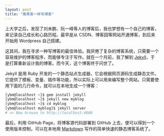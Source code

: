 ```yaml
---
layout: post
title: "像黑客一样写博客"
---
```



上大学之后，发现了刘未鹏、阮一峰等人的博客后，我也梦想有一个自己的博客，来记录自己成长和心路历程。最早是从 CSDN、博客园等网站开通博客，到后来开始用 Wordpress 自己搭建。

这其间，我在寻求一种写博客的最佳体验。我厌倦了复杂的博客系统，只需要一个容易维护的博客程序，而能够专注于写作。就在一个月前，我了解到 [Jekyll](https://jekyllrb.com)，于是打算重新设计我的博客。而今天，这个博客终于问世了。


Jekyll 是用 Ruby 开发的一个静态站点生成器，它会根据网页源码生成静态文件。它提供了模板、变量、插件等功能，所以实际上可以用来编写整个网站。只需要使用下面的几行命令，就可以在本地生成一个博客：


```sh
[ybm@localhost ~]$ gem install jekyll
[ybm@localhost ~]$ jekyll new myblog
[ybm@localhost ~]$ cd myblog
[ybm@localhost myblog]$ jekyll server
# => Now browse to http://localhost:4000
```

最后，利用 GitHub Page，将博客源代码部署到 GitHub 上去，便可以得到一个使用版本控制，可以在本地用 [Markdown](http://wowubuntu.com/markdown/basic.html) 写作的简单快速的静态博客系统了。
